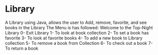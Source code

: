 # Library
A Library using Java, allows the user to Add, remove, favorite, and see books in the Library 
The Menu is has followed:
 Welcome to the Top-Night Library
 0- Exit Library
 1- To look at book collection
 2- To set a book has favorite
 3- To look at favorite books
 4- To add a new book to Library collection
 5- To remove a book from Collection
 6- To check out a book
 7- To return a book
 
